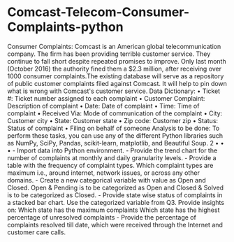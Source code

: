 # Comcast-Telecom-Consumer-Complaints-python
Consumer Complaints: Comcast is an American global telecommunication company. The firm has been providing terrible customer service. They continue to fall short despite repeated promises to improve. Only last month (October 2016) the authority fined them a $2.3 million, after receiving over 1000 consumer complaints.The existing database will serve as a repository of public customer complaints filed against Comcast. It will help to pin down what is wrong with Comcast's customer service. Data Dictionary: • Ticket #: Ticket number assigned to each complaint • Customer Complaint: Description of complaint • Date: Date of complaint • Time: Time of complaint • Received Via: Mode of communication of the complaint • City: Customer city • State: Customer state • Zip code: Customer zip • Status: Status of complaint • Filing on behalf of someone Analysis to be done: To perform these tasks, you can use any of the different Python libraries such as NumPy, SciPy, Pandas, scikit-learn, matplotlib, and Beautiful Soup. 2 • • • - Import data into Python environment. - Provide the trend chart for the number of complaints at monthly and daily granularity levels. - Provide a table with the frequency of complaint types. Which complaint types are maximum i.e., around internet, network issues, or across any other domains. - Create a new categorical variable with value as Open and Closed. Open &amp; Pending is to be categorized as Open and Closed &amp; Solved is to be categorized as Closed. - Provide state wise status of complaints in a stacked bar chart. Use the categorized variable from Q3. Provide insights on: Which state has the maximum complaints Which state has the highest percentage of unresolved complaints - Provide the percentage of complaints resolved till date, which were received through the Internet and customer care calls.
